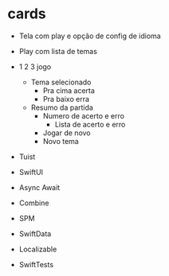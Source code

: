 # cards
* Tela com play e opção de config de idioma
* Play com lista de temas
* 1 2 3 jogo
    * Tema selecionado
        * Pra cima acerta
        * Pra baixo erra
    * Resumo da partida 
        * Numero de acerto e erro
            * Lista de acerto e erro
        * Jogar de novo
        * Novo tema


* Tuist
* SwiftUI
* Async Await
* Combine
* SPM
* SwiftData
* Localizable
* SwiftTests
